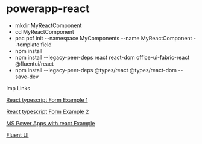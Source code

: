 # powerapp-react

* mkdir MyReactComponent
* cd MyReactComponent
* pac pcf init --namespace MyComponents --name MyReactComponent --template field
* npm install
* npm install --legacy-peer-deps react react-dom office-ui-fabric-react @fluentui/react
* npm install --legacy-peer-deps @types/react @types/react-dom --save-dev

Imp Links

[React typescript Form Example 1](https://medium.com/@sandupa.egodage/react-form-with-typescript-c74510b2f9d3)

[React typescript Form Example 2](https://devtrium.com/posts/react-typescript-events#our-toy-example)

[MS Power Apps with react Example](https://powerapps.microsoft.com/es-es/blog/use-of-react-and-office-ui-fabric-react-in-the-powerapps-component-framework-is-now-available-for-public-preview/)

[Fluent UI](https://developer.microsoft.com/en-us/fluentui#/controls/web/button)
